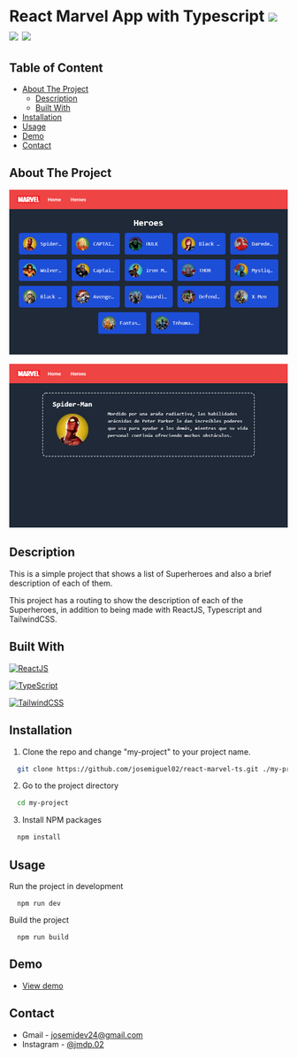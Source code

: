 # React Marvel App with Typescript <img src='https://emojis.slackmojis.com/emojis/images/1643514155/1161/react.png?1643514155' height='25'> <img src='https://emojis.slackmojis.com/emojis/images/1643514173/1383/typescript.png?1643514173' height='25'> <img src='https://emojis.slackmojis.com/emojis/images/1643515045/10754/tailwindcss.png?1643515045' height='25'>

## Table of Content

- [About The Project](#about-the-project)
  - [Description](#description)
  - [Built With](#built-with)
- [Installation](#installation)
- [Usage](#usage)
- [Demo](#demo)
- [Contact](#contact)

## About The Project

![heroe-list-image](demo/heroe-list-image.png)

![heroe-detail-image](demo/heroe-detail-image.png)

## Description

This is a simple project that shows a list of Superheroes and also a brief description of each of them.

This project has a routing to show the description of each of the Superheroes, in addition to being made with ReactJS, Typescript and TailwindCSS.

## Built With

[![ReactJS](https://img.shields.io/badge/React.js-20232A?style=for-the-badge&logo=react&logoColor=61DAFB)](https://reactjs.org)

[![TypeScript](https://img.shields.io/badge/TypeScript-007ACC?style=for-the-badge&logo=typescript&logoColor=white)](https://www.typescriptlang.org)

[![TailwindCSS](https://img.shields.io/badge/Tailwind_CSS-38B2AC?style=for-the-badge&logo=tailwind-css&logoColor=white)](https://tailwindcss.com)

## Installation

1. Clone the repo and change "my-project" to your project name.

```sh
  git clone https://github.com/josemiguel02/react-marvel-ts.git ./my-project
```

2. Go to the project directory

```sh
  cd my-project
```

3. Install NPM packages

```sh
  npm install
```

## Usage

Run the project in development

```npm
  npm run dev
```

Build the project

```npm
  npm run build
```

## Demo

- [View demo](https://react-marvel-ts.pages.dev)

## Contact

- Gmail - [josemidev24@gmail.com](mailto:josemidev24@gmail.com)
- Instagram - [@jmdp.02](https://www.instagram.com/jmdp.02)
